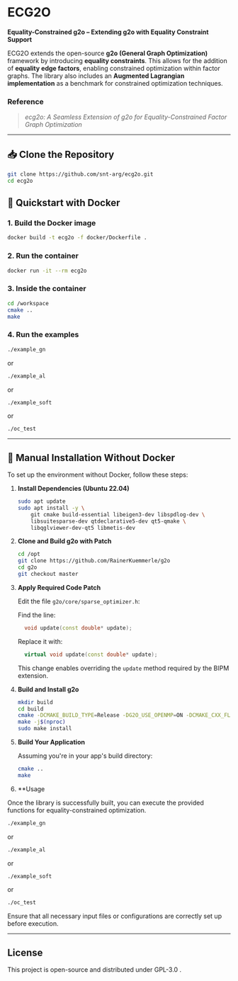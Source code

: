 # ECG2O
**Equality-Constrained g2o – Extending g2o with Equality Constraint Support**

ECG2O extends the open-source **g2o (General Graph Optimization)** framework by introducing **equality constraints**. 
This allows for the addition of **equality edge factors**, enabling constrained optimization within factor graphs. 
The library also includes an **Augmented Lagrangian implementation** as a benchmark for constrained optimization techniques.

### Reference

> *ecg2o: A Seamless Extension of g2o for Equality-Constrained Factor Graph Optimization*  

---

## 📥 Clone the Repository

```bash
git clone https://github.com/snt-arg/ecg2o.git
cd ecg2o
```

## 🚀 Quickstart with Docker

### 1. Build the Docker image

```bash
docker build -t ecg2o -f docker/Dockerfile .
```

### 2. Run the container

```bash
docker run -it --rm ecg2o
```

### 3. Inside the container

```bash
cd /workspace
cmake .. 
make
```


### 4. Run the examples
```bash
./example_gn
```
or
```bash
./example_al
```
or
```bash
./example_soft
```

or
```bash
./oc_test
```


---

## 🔧 Manual Installation Without Docker

To set up the environment without Docker, follow these steps:

1. **Install Dependencies (Ubuntu 22.04)**

   ```bash
   sudo apt update
   sudo apt install -y \
       git cmake build-essential libeigen3-dev libspdlog-dev \
       libsuitesparse-dev qtdeclarative5-dev qt5-qmake \
       libqglviewer-dev-qt5 libmetis-dev
   ```

2. **Clone and Build g2o with Patch**

   ```bash
   cd /opt
   git clone https://github.com/RainerKuemmerle/g2o
   cd g2o
   git checkout master
   ```

3. **Apply Required Code Patch**

   Edit the file `g2o/core/sparse_optimizer.h`:

   Find the line:
   ```cpp
     void update(const double* update);
   ```

   Replace it with:
   ```cpp
     virtual void update(const double* update);
   ```

   This change enables overriding the `update` method required by the BIPM extension.

4. **Build and Install g2o**

   ```bash
   mkdir build
   cd build
   cmake -DCMAKE_BUILD_TYPE=Release -DG2O_USE_OPENMP=ON -DCMAKE_CXX_FLAGS="-DEIGEN_USE_THREADS -DEIGEN_USE_OPENMP" ..
   make -j$(nproc)
   sudo make install
   ```

5. **Build Your Application**

   Assuming you're in your app's build directory:

   ```bash
   cmake ..
   make
    ```




6. **Usage

Once the library is successfully built, you can execute the provided functions for equality-constrained optimization.

```bash
./example_gn
```
or
```bash
./example_al
```
or
```bash
./example_soft
```

or
```bash
./oc_test
```

Ensure that all necessary input files or configurations are correctly set up before execution.

---



## License

This project is open-source and distributed under GPL-3.0
.
